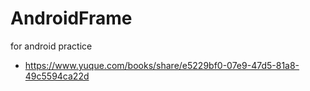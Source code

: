 # AndroidFrame

for android practice

- https://www.yuque.com/books/share/e5229bf0-07e9-47d5-81a8-49c5594ca22d

